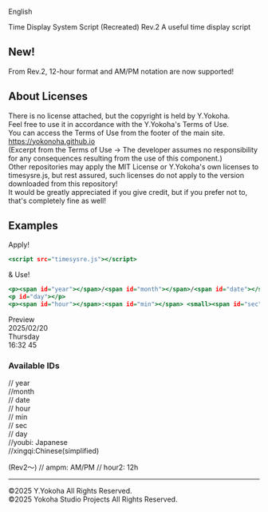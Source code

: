 English  

Time Display System Script (Recreated) Rev.2
A useful time display script  

## New!  

From Rev.2, 12-hour format and AM/PM notation are now supported!  

## About Licenses

There is no license attached, but the copyright is held by Y.Yokoha.  
Feel free to use it in accordance with the Y.Yokoha's Terms of Use.  
You can access the Terms of Use from the footer of the main site.  
https://yokonoha.github.io  
(Excerpt from the Terms of Use → The developer assumes no responsibility for any consequences resulting from the use of this component.)  
Other repositories may apply the MIT License or Y.Yokoha's own licenses to timesysre.js, but rest assured, such licenses do not apply to the version downloaded from this repository!  
It would be greatly appreciated if you give credit, but if you prefer not to, that's completely fine as well!  



## Examples  
Apply!  
```html.html
<script src="timesysre.js"></script>
```
& Use!  
```usecase.html
<p><span id="year"></span>/<span id="month"></span>/<span id="date"></span></p>
<p id="day"></p>
<p><span id="hour"></span>:<span id="min"></span> <small><span id="sec"></span></small></p>
```
Preview  
2025/02/20  
Thursday  
16:32 45  

### Available IDs  
// year  
//month  
// date  
// hour  
//  min  
//  sec  
//  day  
//youbi: Japanese  
//xingqi:Chinese(simplified)  

(Rev2〜)
// ampm: AM/PM
// hour2: 12h

***************************
©2025 Y.Yokoha All Rights Reserved.  
©2025 Yokoha Studio Projects All Rights Reserved.    